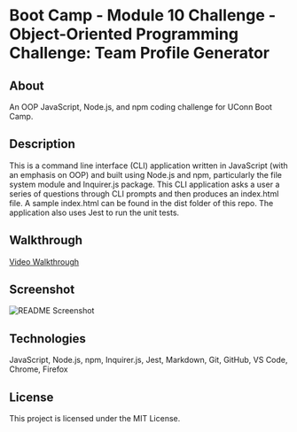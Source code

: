 # Boot Camp - Module 10 Challenge - Object-Oriented Programming Challenge: Team Profile Generator

## About

An OOP JavaScript, Node.js, and npm coding challenge for UConn Boot Camp.

## Description

This is a command line interface (CLI) application written in JavaScript (with an emphasis on OOP) and built using Node.js and npm, particularly the file system module and Inquirer.js package. This CLI application asks a user a series of questions through CLI prompts and then produces an index.html file. A sample index.html can be found in the dist folder of this repo. The application also uses Jest to run the unit tests.

## Walkthrough

[Video Walkthrough](https://drive.google.com/file/d/1KNTT1HxNY9a7bf5wvgfIT0PX0bzwhlwQ/view)

## Screenshot

![README Screenshot](/assets/screenshot.gif)

## Technologies

JavaScript, Node.js, npm, Inquirer.js, Jest, Markdown, Git, GitHub, VS Code, Chrome, Firefox

## License

This project is licensed under the MIT License.
